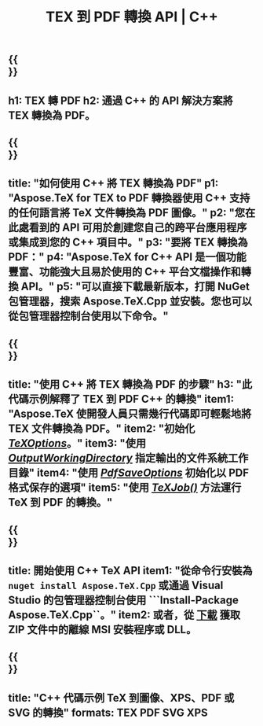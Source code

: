 ﻿---
translation: true
template: /_templates/_conversion-child-cpp.md
title: TEX 到 PDF 轉換 API | C++
description: TeX 到 PDF 的轉換功能。將此本地 C++ 庫集成到您的項目中，或使用跨平台應用程序將 TeX 轉換為 PDF。
keywords: tex to pdf api cpp, tex2pdf 集成 c++
url: /cpp/conversion/tex-to-pdf/
family: tex
platformtag: cpp
feature: conversion
informat: TEX
outformat: PDF
otherformats: PDF PNG JPEG TIFF SVG XPS
---

{{<section banner>}}
---
h1: TEX 轉 PDF
h2: 通過 C++ 的 API 解決方案將 TEX 轉換為 PDF。
---

{{<section overview>}}
---
title: "如何使用 C++ 將 TEX 轉換為 PDF"
p1: "Aspose.TeX for TEX to PDF 轉換器使用 C++ 支持的任何語言將 TeX 文件轉換為 PDF 圖像。"
p2: "您在此處看到的 API 可用於創建您自己的跨平台應用程序或集成到您的 C++ 項目中。"
p3: "要將 TEX 轉換為 PDF："
p4: "Aspose.TeX for C++ API 是一個功能豐富、功能強大且易於使用的 C++ 平台文檔操作和轉換 API。"
p5: "可以直接下載最新版本，打開 NuGet 包管理器，搜索 Aspose.TeX.Cpp 並安裝。您也可以從包管理器控制台使用以下命令。"
---

{{<section feature1>}}
---
title: "使用 C++ 將 TEX 轉換為 PDF 的步驟"
h3: "此代碼示例解釋了 TEX 到 PDF C++ 的轉換"
item1: "Aspose.TeX 使開發人員只需幾行代碼即可輕鬆地將 TEX 文件轉換為 PDF。"
item2: "初始化 [*TeXOptions*](https://reference.aspose.com/tex/cpp/class/aspose.te_x.te_x_options)。"
item3: "使用 [*OutputWorkingDirectory*](https://reference.aspose.com/tex/cpp/class/aspose.te_x.te_x_options#aa4f4ea6dab7db5ba1b40800495f16f63) 指定輸出的文件系統工作目錄"
item4: "使用 [*PdfSaveOptions*](https://reference.aspose.com/tex/cpp/class/aspose.te_x.presentation.image.pdf_save_options) 初始化以 PDF 格式保存的選項"
item5: "使用 [*TeXJob()*](https://reference.aspose.com/tex/cpp/class/aspose.te_x.te_x_job) 方法運行 TeX 到 PDF 的轉換。"
---

{{<section feature2>}}
---
title: 開始使用 C++ TeX API
item1: "從命令行安裝為 ```nuget install Aspose.TeX.Cpp``` 或通過 Visual Studio 的包管理器控制台使用 ```Install-Package Aspose.TeX.Cpp``。"
item2: 或者，從 [下載](https://releases.aspose.com/tex/cpp) 獲取 ZIP 文件中的離線 MSI 安裝程序或 DLL。
---

{{<section widget>}}
---
title: "C++ 代碼示例 TeX 到圖像、XPS、PDF 或 SVG 的轉換"
formats: TEX PDF SVG XPS
---